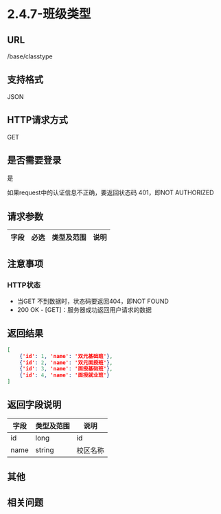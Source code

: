 # 2.4.7-班级类型

## URL

/base/classtype

## 支持格式

JSON

## HTTP请求方式

GET

## 是否需要登录

是

如果request中的认证信息不正确，要返回状态码 401，即NOT AUTHORIZED

## 请求参数

字段 | 必选 | 类型及范围 | 说明
----|------|----------|-------------

## 注意事项

### HTTP状态

- 当GET 不到数据时，状态码要返回404，即NOT FOUND
- 200 OK - [GET]：服务器成功返回用户请求的数据

## 返回结果

```json
[
    {'id': 1, 'name': '双元基础班'},
    {'id': 2, 'name': '双元面授班'},
    {'id': 3, 'name': '面授基础班'},
    {'id': 4, 'name': '面授就业班'}
]
```

## 返回字段说明

字段 | 类型及范围 | 说明
----|----------|-------------
id              | long       | id
name            | string     | 校区名称

## 其他

## 相关问题
